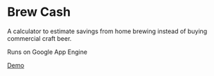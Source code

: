 # Brew Cash

A calculator to estimate savings from home brewing instead of buying commercial craft beer. 

Runs on Google App Engine

[Demo](http://focalise-engine.appspot.com)
